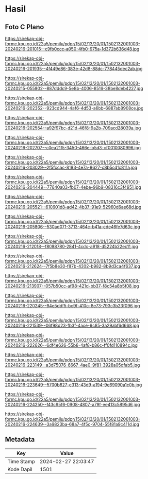 # Hasil

## Foto C Plano

https://sirekap-obj-formc.kpu.go.id/22a5/pemilu/pdpr/15/02/13/20/01/1502132001003-20240216-201015--c9fb0ccc-a050-4fb0-975a-1d372b636d48.jpg

https://sirekap-obj-formc.kpu.go.id/22a5/pemilu/pdpr/15/02/13/20/01/1502132001003-20240216-201935--4f449e86-383e-42d8-88dc-778445dec2ab.jpg

https://sirekap-obj-formc.kpu.go.id/22a5/pemilu/pdpr/15/02/13/20/01/1502132001003-20240215-055802--887dddc9-5e8b-4006-8516-38be8deb4227.jpg

https://sirekap-obj-formc.kpu.go.id/22a5/pemilu/pdpr/15/02/13/20/01/1502132001003-20240216-202352--923cd944-4af6-4d53-a6bb-6887ab8908ce.jpg

https://sirekap-obj-formc.kpu.go.id/22a5/pemilu/pdpr/15/02/13/20/01/1502132001003-20240216-202554--a92f97bc-d21d-46f8-9a2b-709acd28039a.jpg

https://sirekap-obj-formc.kpu.go.id/22a5/pemilu/pdpr/15/02/13/20/01/1502132001003-20240216-202707--c0ea21f5-3450-466e-b5d3-cf0010080996.jpg

https://sirekap-obj-formc.kpu.go.id/22a5/pemilu/pdpr/15/02/13/20/01/1502132001003-20240216-203029--2f5fccac-8183-4e7a-8627-c8b5cd1c811a.jpg

https://sirekap-obj-formc.kpu.go.id/22a5/pemilu/pdpr/15/02/13/20/01/1502132001003-20240216-204449--77640a03-fb07-4ebe-96b9-08316c3f4951.jpg

https://sirekap-obj-formc.kpu.go.id/22a5/pemilu/pdpr/15/02/13/20/01/1502132001003-20240216-205521--610601d8-ad42-4b37-91e9-52960d6ae68d.jpg

https://sirekap-obj-formc.kpu.go.id/22a5/pemilu/pdpr/15/02/13/20/01/1502132001003-20240216-205806--530ad071-3713-464c-b41a-cde46fe7d63c.jpg

https://sirekap-obj-formc.kpu.go.id/22a5/pemilu/pdpr/15/02/13/20/01/1502132001003-20240216-212018--f8088780-2841-4cdc-a918-d5224b22ec11.jpg

https://sirekap-obj-formc.kpu.go.id/22a5/pemilu/pdpr/15/02/13/20/01/1502132001003-20240216-212624--7f5b8e30-f87b-4302-b982-8b9d3ca4f637.jpg

https://sirekap-obj-formc.kpu.go.id/22a5/pemilu/pdpr/15/02/13/20/01/1502132001003-20240216-213907--057b50cc-af98-421d-bb37-f8c54a8b5f08.jpg

https://sirekap-obj-formc.kpu.go.id/22a5/pemilu/pdpr/15/02/13/20/01/1502132001003-20240216-220245--94e5ddf5-bc9f-410c-8e73-793c3b23f096.jpg

https://sirekap-obj-formc.kpu.go.id/22a5/pemilu/pdpr/15/02/13/20/01/1502132001003-20240216-221539--06f98d23-fb3f-4ace-9c85-3a29abf6d668.jpg

https://sirekap-obj-formc.kpu.go.id/22a5/pemilu/pdpr/15/02/13/20/01/1502132001003-20240216-222626--6df4e626-55b8-4af8-b86c-ff0fd110894c.jpg

https://sirekap-obj-formc.kpu.go.id/22a5/pemilu/pdpr/15/02/13/20/01/1502132001003-20240216-223149--a3d75076-6667-4ae0-9f81-3928a05dfab5.jpg

https://sirekap-obj-formc.kpu.go.id/22a5/pemilu/pdpr/15/02/13/20/01/1502132001003-20240216-223649--5700b827-c313-43d9-a194-9e69090a1c0b.jpg

https://sirekap-obj-formc.kpu.go.id/22a5/pemilu/pdpr/15/02/13/20/01/1502132001003-20240216-224250--f43c95f6-0908-4807-a79f-ee413c5895d6.jpg

https://sirekap-obj-formc.kpu.go.id/22a5/pemilu/pdpr/15/02/13/20/01/1502132001003-20240216-224639--3a6823ba-68a7-4f5c-9704-55f81a9c411d.jpg


## Metadata

| Key        | Value               |
| ---------- | ------------------- |
| Time Stamp | 2024-02-27 22:03:47 |
| Kode Dapil | 1501                |



